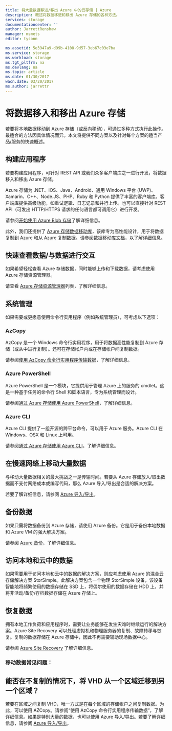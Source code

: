 ```yaml
---
title: 将大量数据移进/移出 Azure 中的云存储 | Azure
description: 概述将数据移进和移出 Azure 存储的各种方法。
services: storage
documentationcenter: ''
author: JarrettRenshaw
manager: msmets
editor: tysonn

ms.assetid: 5e3947a9-d99b-4108-9d57-3eb67c03e7ba
ms.service: storage
ms.workload: storage
ms.tgt_pltfrm: na
ms.devlang: na
ms.topic: article
ms.date: 01/30/2017
wacn.date: 03/20/2017
ms.author: jarrettr
---
```


# 将数据移入和移出 Azure 存储
若要将本地数据移动到 Azure 存储（或反向移动），可通过多种方式执行此操作。最适合的方法因具体情况而异。本文将提供不同方案以及针对每个方案的适当产品/服务的快速概述。

## 构建应用程序
若要构建应用程序，可针对 REST API 或我们众多客户端库之一进行开发，将数据移入和移出 Azure 存储。

Azure 存储为 .NET、iOS、Java、Android、通用 Windows 平台 (UWP)、Xamarin、C++、Node.JS、PHP、Ruby 和 Python 提供了丰富的客户端库。客户端库提供高级功能，如重试逻辑、日志记录和并行上传。也可以直接针对 REST API（可发出 HTTP/HTTPS 请求的任何语言都可调用它）进行开发。

请参阅[开始使用 Azure Blob 存储](./storage-dotnet-how-to-use-blobs.md)了解详细信息。

此外，我们还提供了 [Azure 存储数据移动库](https://www.nuget.org/packages/Microsoft.Azure.Storage.DataMovement)，该库专为高性能设计，用于将数据复制到 Azure 和从 Azure 复制数据。请参阅数据移动库[文档](https://github.com/Azure/azure-storage-net-data-movement)，以了解详细信息。

## 快速查看数据/与数据进行交互
如果希望轻松查看 Azure 存储数据，同时能够上传和下载数据，请考虑使用 Azure 存储资源管理器。

请查看 [Azure 存储资源管理器](./storage-explorers.md)列表，了解详细信息。

## 系统管理
如果需要或更愿意使用命令行实用程序（例如系统管理员），可考虑以下选项：

### AzCopy
AzCopy 是一个 Windows 命令行实用程序，用于将数据高性能复制到 Azure 存储（或从中进行复制）。还可在存储帐户内或在存储帐户间复制数据。

请参阅[使用 AzCopy 命令行实用程序传输数据](./storage-use-azcopy.md)，了解详细信息。

### Azure PowerShell
Azure PowerShell 是一个模块，它提供用于管理 Azure 上的服务的 cmdlet。这是一种基于任务的命令行 Shell 和脚本语言，专为系统管理而设计。

请参阅[通过 Azure 存储使用 Azure PowerShell](./storage-powershell-guide-full.md)，了解详细信息。

### Azure CLI
Azure CLI 提供了一组开源的跨平台命令，可以用于 Azure 服务。Azure CLI 在 Windows、OSX 和 Linux 上可用。

请参阅[通过 Azure 存储使用 Azure CLI](./storage-azure-cli.md)，了解详细信息。

## 在慢速网络上移动大量数据
与移动大量数据相关的最大挑战之一是传输时间。若要从 Azure 存储放入/取出数据而不支付网络成本或编写代码，那么 Azure 导入/导出是合适的解决方案。

若要了解详细信息，请参阅 [Azure 导入/导出](./storage-import-export-service.md)。

## 备份数据

如果只需将数据备份到 Azure 存储，请使用 Azure 备份。它是用于备份本地数据和 Azure VM 的强大解决方案。

请参阅 [Azure 备份](../backup/backup-introduction-to-azure-backup.md)，了解详细信息。

## 访问本地和云中的数据
如果需要用于访问本地和云中的数据的解决方案，则应考虑使用 Azure 的混合云存储解决方案 StorSimple。此解决方案包含一个物理 StorSimple 设备，该设备智能地将频繁使用的数据存储在 SSD 上，将偶尔使用的数据存储在 HDD 上，并将非活动/备份/存档数据存储在 Azure 存储上。

## 恢复数据
拥有本地工作负荷和应用程序时，需要让业务能够在发生灾难时继续运行的解决方案。Azure Site Recovery 可以处理虚拟机和物理服务器的复制、故障转移与恢复。复制的数据存储在 Azure 存储中，因此不再需要辅助现场数据中心。

请参阅 [Azure Site Recovery](../site-recovery/site-recovery-overview.md) 了解详细信息。
### 移动数据常见问题：
## 能否在不复制的情况下，将 VHD 从一个区域迁移到另一个区域？
若要在区域之间复制 VHD，唯一方式是在每个区域的存储帐户之间复制数据。为此，可以使用 AZCopy。请参阅“使用 AzCopy 命令行实用程序传输数据”，了解详细信息。如果是特别大量的数据，也可以使用 Azure 导入/导出。若要了解详细信息，请参阅 [Azure 导入/导出](./storage-import-export-service.md)。

<!---HONumber=Mooncake_0313_2017-->
<!--Update_Description: add import/export service content-->